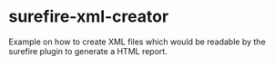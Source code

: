# surefire-xml-creator

Example on how to create XML files which would be readable by the surefire plugin to generate a HTML report.
